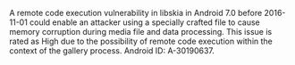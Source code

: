 A remote code execution vulnerability in libskia in Android 7.0 before 2016-11-01 could enable an attacker using a specially crafted file to cause memory corruption during media file and data processing. This issue is rated as High due to the possibility of remote code execution within the context of the gallery process. Android ID: A-30190637.